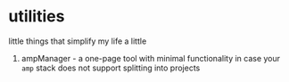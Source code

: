 # utilities
little things that simplify my life a little
1. ampManager - a one-page tool with minimal functionality in case your `amp` stack does not support splitting into projects
